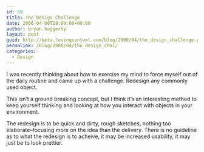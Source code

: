 ```yaml
---
id: 59
title: The Design Challenge
date: 2006-04-06T18:09:08+00:00
author: bryan.haggerty
layout: post
guid: http://beta.losingcontext.com/blog/2006/04/the_design_challenge.php
permalink: /blog/2006/04/the_design_chal/
categories:
  - Design
---
```

I was recently thinking about how to exercise my mind to force myself out of the daily routine and came up with a challenge. Redesign any commonly used object.

This isn&#8217;t a ground breaking concept, but I think it&#8217;s an interesting method to keep yourself thinking and looking at how you interact with objects in your environment.

The redesign is to be quick and dirty, rough sketches, nothing too elaborate&#8211;focusing more on the idea than the delivery. There is no guideline as to what the redesign is to acheive, it may be increased usability, it may just be to look prettier.
